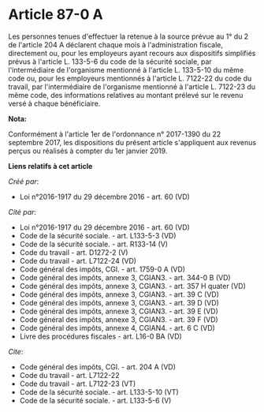 # Article 87-0 A

Les personnes tenues d'effectuer la retenue à la source prévue au 1° du 2 de l'article 204 A déclarent chaque mois à
l'administration fiscale, directement ou, pour les employeurs ayant recours aux dispositifs simplifiés prévus à l'article L.
133-5-6 du code de la sécurité sociale, par l'intermédiaire de l'organisme mentionné à l'article L. 133-5-10 du même code ou,
pour les employeurs mentionnés à l'article L. 7122-22 du code du travail, par l'intermédiaire de l'organisme mentionné à
l'article L. 7122-23 du même code, des informations relatives au montant prélevé sur le revenu versé à chaque bénéficiaire.

**Nota:**

Conformément à l'article 1er de l'ordonnance n° 2017-1390 du 22 septembre 2017, les dispositions du présent article
s'appliquent aux revenus perçus ou réalisés à compter du 1er janvier 2019.

**Liens relatifs à cet article**

_Créé par_:

  - Loi n°2016-1917 du 29 décembre 2016 - art. 60 (VD)

_Cité par_:

  - Loi n°2016-1917 du 29 décembre 2016 - art. 60 (VD)
  - Code de la sécurité sociale. - art. L133-5-3 (VD)
  - Code de la sécurité sociale. - art. R133-14 (V)
  - Code du travail - art. D1272-2 (V)
  - Code du travail - art. L7122-24 (VD)
  - Code général des impôts, CGI. - art. 1759-0 A (VD)
  - Code général des impôts, annexe 3, CGIAN3. - art. 344-0 B (VD)
  - Code général des impôts, annexe 3, CGIAN3. - art. 357 H quater (VD)
  - Code général des impôts, annexe 3, CGIAN3. - art. 39 C (VD)
  - Code général des impôts, annexe 3, CGIAN3. - art. 39 D (VD)
  - Code général des impôts, annexe 3, CGIAN3. - art. 39 E (VD)
  - Code général des impôts, annexe 3, CGIAN3. - art. 39 F (VD)
  - Code général des impôts, annexe 4, CGIAN4. - art. 6 C (VD)
  - Livre des procédures fiscales - art. L16-0 BA (VD)

_Cite_:

  - Code général des impôts, CGI. - art. 204 A (VD)
  - Code du travail - art. L7122-22
  - Code du travail - art. L7122-23 (VT)
  - Code de la sécurité sociale. - art. L133-5-10 (VT)
  - Code de la sécurité sociale. - art. L133-5-6 (V)
